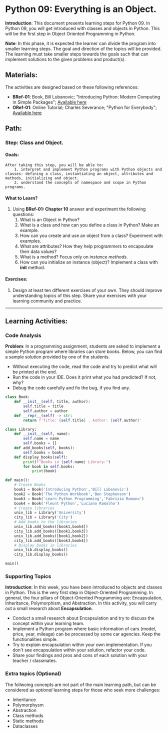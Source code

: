 # Python 09: Everything is an Object.

**Introduction**: This document presents learning steps for Python 09. In Python 09, you will get introduced with classes and objects in Python. This will be the first step in Object Oriented Programming in Python.

**Note**: In this phase, it is expected the learner can divide the program into smaller learning steps. The goal and direction of the topics will be provided. The learning must take smaller steps towards the goals such that can implement solutions to the given problems and product(s).

## Materials:

The activities are designed based on these following references:

- **BRef-01**: Book, Bill Lubanovic; "Introducing Python: Modern Computing in Simple Packages"; [Available here](https://www.oreilly.com/library/view/introducing-python-2nd/9781492051374/)
- **ORef-01**: Online Tutorial; Charles Severance; "Python for Everybody"; [Available here](https://books.trinket.io/pfe/index.html)


## Path:

### Step: Class and Object.

#### Goals:

```
After taking this step, you will be able to:
	1. interpret and implement Python programs with Python objects and classes: defining a class, instantiating an object, attributes and methods, initializing and object.
	2. understand the concepts of namespace and scope in Python programs.
```

#### What to Learn?


1. Using **BRef-01: Chapter 10** answer and experiment the following questions:
   1. What is an Object in Python?
   2. What is a class and how can you define a class in Python? Make an example.
   3. How can you create and use an object from a class? Experiment with examples.
   4. What are attributes? How they help programmers to encapsulate their data values?
   5. What is a method? Focus only on *instance methods*.
   5. How can you initialize an instance (object)? Implement a class with **__init__** method.


#### Exercises:

1. Design at least ten different exercises of your own. They should improve understanding topics of this step. Share your exercises with your learning community and practice.

<hr>

## Learning Activities:

### Code Analysis

**Problem**: In a programming assignment, students are asked to implement a simple Python program where libraries can store books. Below, you can find a sample solution provided by one of the students.
- Without executing the code, read the code and try to predict what will be printed at the end.
- Run the code in your IDE. Does it print what you had predicted? If not, why?
- Debug the code carefully and fix the bug, if you find any. 


```python
class Book:
    def __init__(self, title, author):
        self.title = title
        self.author = author
    def __repr__(self) -> str:
        return f'Title: {self.title} , Author: {self.author}'

class Library:
    def __init__(self, name):
        self.name = name
        self.books = []
    def add_books(self, books):
        self.books = books
    def display_books(self):
        print(f"Books in {self.name} Library:")
        for book in self.books:
            print(book)

def main():
    # Create Books
    book1 = Book('Introducing Python','Bill Lubanovic')
    book2 = Book('The Python Workbook','Ben Stephenson')
    book3 = Book('Learn Python Programming','Fabrizio Romano')
    book4 = Book('Fleunt Python','Luciano Ramalho')
    # Create libraries
    univ_lib = Library('University')
    city_lib = Library('City')
    # Add books to the libraries
    univ_lib.add_books([book1,book4])
    city_lib.add_books([book1,book3])
    univ_lib.add_books([book1,book2])
    city_lib.add_books([book3,book4])  
    # Display books in libraries
    univ_lib.display_books()
    city_lib.display_books()

main()
```

### Supporting Topics

**Introduction**: In this week, you have been introduced to objects and classes in Python. This is the very first step in Object-Oriented Programming. In general, the four pillars of Object-Oriented Programming are: Encapsulation, Inheritance, Polymorphism, and Abstraction. In this activity, you will carry out a small research about **Encapsulation**.

- Conduct a small research about Encapsulation and try to discuss the concept within your learning team.
- Implement a Python program where basic information of cars (model, price, year, mileage) can be processed by some car agencies. Keep the functionalities simple.
- Try to explain encapsulation within your own implementation. If you don't see encapsulation within your solution, refactor your code.
- Share your findings and pros and cons of each solution with your teacher / classmates.



### Extra topics (Optional)
The follwoing concepts are not part of the main learning path, but can be considered as *optional* learning steps for those who seek more challenges:

- Inheritance
- Polymorphysm
- Abstraction
- Class methods
- Static methods
- Dataclasses
